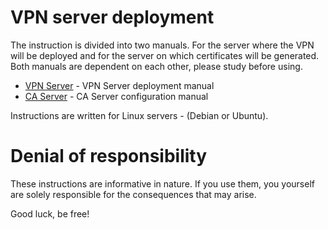 # VPN server deployment
The instruction is divided into two manuals. For the server where the VPN will be deployed and for the server on which certificates will be generated. Both manuals are dependent on each other, please study before using.

- [VPN Server](https://github.com/vzx7/vpn-setup/blob/main/vpn_server.md) - VPN Server deployment manual
- [CA Server](https://github.com/vzx7/vpn-setup/blob/main/ca_server.md) - CA Server configuration manual

Instructions are written for Linux servers  - (Debian or Ubuntu).

# Denial of responsibility

These instructions are informative in nature. If you use them, you yourself are solely responsible for the consequences that may arise.

Good luck, be free!
